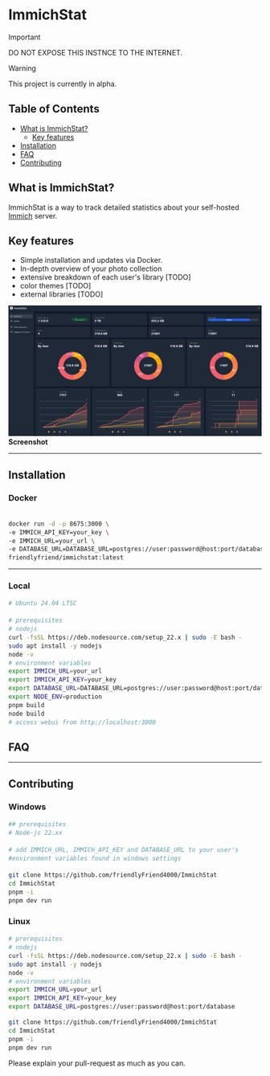 # ImmichStat



> [!IMPORTANT]
> DO NOT EXPOSE THIS INSTNCE TO THE INTERNET.

> [!WARNING]
> This project is currently in alpha.



## Table of Contents
- [What is ImmichStat?](#what-is-immichstat)
    - [Key features](#key-features)
- [Installation](#installation)
- [FAQ](#faq)
- [Contributing](#contributing)

## What is ImmichStat?
ImmichStat is a way to track detailed statistics about your self-hosted [Immich][immich-github-url] server.

## Key features
- Simple installation and updates via Docker.
- In-depth overview of your photo collection
- extensive breakdown of each user's library [TODO]
- color themes [TODO]
- external libraries [TODO]


![Screenshot 2025-01-10 034338.png](Screenshot%202025-01-10%20034338.png)
**Screenshot**


------

## Installation

### Docker

```bash 

docker run -d -p 8675:3000 \
-e IMMICH_API_KEY=your_key \
-e IMMICH_URL=your_url \
-e DATABASE_URL=DATABASE_URL=postgres://user:password@host:port/database \
friendlyfriend/immichstat:latest

```
------

### Local 
```bash
# Ubuntu 24.04 LTSC

# prerequisites
# nodejs
curl -fsSL https://deb.nodesource.com/setup_22.x | sudo -E bash -
sudo apt install -y nodejs
node -v
# environment variables
export IMMICH_URL=your_url 
export IMMICH_API_KEY=your_key
export DATABASE_URL=DATABASE_URL=postgres://user:password@host:port/database
export NODE_ENV=production
pnpm build
node build
# access webui from http://localhost:3000


```
## FAQ

---
## Contributing


### Windows
```bash 
## prerequisites
# Node-js 22.xx

# add IMMICH_URL, IMMICH_API_KEY and DATABASE_URL to your user's 
#environment variables found in windows settings

git clone https://github.com/friendlyFriend4000/ImmichStat
cd ImmichStat
pnpm -i 
pnpm dev run
```

### Linux
```bash
# prerequisites
# nodejs
curl -fsSL https://deb.nodesource.com/setup_22.x | sudo -E bash -
sudo apt install -y nodejs
node -v
# environment variables
export IMMICH_URL=your_url 
export IMMICH_API_KEY=your_key
export DATABASE_URL=postgres://user:password@host:port/database

```
```bash
git clone https://github.com/friendlyFriend4000/ImmichStat
cd ImmichStat
pnpm -i 
pnpm dev run
```

Please explain your pull-request as much as you can.



<!-- LINKS & IMAGES -->
[immich-github-url]: https://github.com/immich-app/immich
